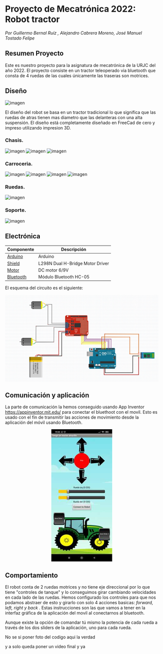 # Proyecto de Mecatrónica 2022: Robot tractor

_Por Guillermo Bernal Ruíz , Alejandro Cabrera Moreno, José Manuel Tostado Felipe_

## Resumen Proyecto

Este es nuestro proyecto para la asignatura de mecatrónica de la URJC del año 2022.
El proyecto consiste en un tractor teleoperado via bluetooth que consta de 4 ruedas de las cuales únicamente las traseras son motrices.

## Diseño
![imagen](https://user-images.githubusercontent.com/73531592/208452707-42b26622-e73e-4a4f-aeae-dedfced8e34f.png)

El diseño del robot se basa en un tractor tradicional lo que significa que las ruedas de atras tienen mas diametro que las delanteras con una alta suspensión. El diseño está completamente diseñado en FreeCad de cero y impreso utilizando impresion 3D.

### Chasis.
![imagen](https://user-images.githubusercontent.com/73531592/208453772-cdc978f5-1f81-4b70-9623-f3bffe6b77e1.png)
![imagen](https://user-images.githubusercontent.com/73531592/208454047-8d43f8cc-3f0b-4e08-a38f-64a3f7037b7c.png)
![imagen](https://user-images.githubusercontent.com/73531592/208450606-d28f24f8-1644-49a0-8df3-996d30b71694.png)

### Carroceria.
![imagen](https://user-images.githubusercontent.com/73531592/208450947-a4a93bb3-27c6-4689-aeba-2b7de24e49ad.png)
![imagen](https://user-images.githubusercontent.com/73531592/208451044-f2b6e5b6-26dc-4919-a29e-9faa88c7f64c.png)
![imagen](https://user-images.githubusercontent.com/73531592/208451148-1122d24e-8b2a-45bf-93e0-ba6afa25c5bb.png)
![imagen](https://user-images.githubusercontent.com/73531592/208451908-7c822283-65f7-480c-bf80-b368d6385903.png)


### Ruedas.
![imagen](https://user-images.githubusercontent.com/73531592/208451683-e8bc1db5-6fba-4c72-8f81-447099dceadc.png)

### Soporte.
![imagen](https://user-images.githubusercontent.com/73531592/208452285-766e6b7f-644f-41a8-a42f-f2bfef17f4c7.png)


## Electrónica

| **Componente** | **Descripción** |
| -- | -- |
| [Arduino](https://docs.arduino.cc/static/9d6ed041fec691039663ae42f50fabcc/A000066-datasheet.pdf) | Arduino |
| [Shield](http://www.handsontec.com/dataspecs/L298N%20Motor%20Driver.pdf) | L298N Dual H-Bridge Motor Driver |
| [Motor](https://www.arduino.cc/documents/datasheets/DCmotor6_9V.pdf) | DC motor 6/9V |
| [Bluetooth](https://4.imimg.com/data4/CT/HK/MY-5859485/bluetooth-module.pdf) | Módulo Bluetooth HC-05 |

El esquema del circuito es el siguiente:

![](https://github.com/alcabmo/Mecatronica-Proyecto/blob/main/resources/circuito.jpg?raw=true)


## Comunicación y aplicación

La parte de comunicación la hemos conseguido usando App Inventor https://appinventor.mit.edu/ para conectar el bluethoot con el movil.
Esto es usado con el fin de transmitir las acciones de movimiento desde la aplicación del móvil usando Bluetooth.

<p align="center">
  <img width="200" height="433" src="https://github.com/alcabmo/Mecatronica-Proyecto/blob/main/resources/app_resize.jpg">
</p>

## Comportamiento

El  robot conta de 2 ruedas motrices y no tiene eje direccional por lo que tiene "controles de tanque" y lo conseguimos girar cambiando velocidades en cada lado de las ruedas. Hemos configurado los controles para que nos podamos abstraer de esto y girarlo con solo 4 acciones basicas: _forward, left, right y back_ . Estas instrucciones son las que vamos a tener en la interfaz gráfica de la aplicación del movil al conectarnos al bluetooth.

Aunque existe la opción de comandar tú mismo la potencia de cada rueda a través de los dos sliders de la aplicación, uno para cada rueda.

No se si poner foto del codigo aqui la verdad

y a solo queda poner un video final y ya
